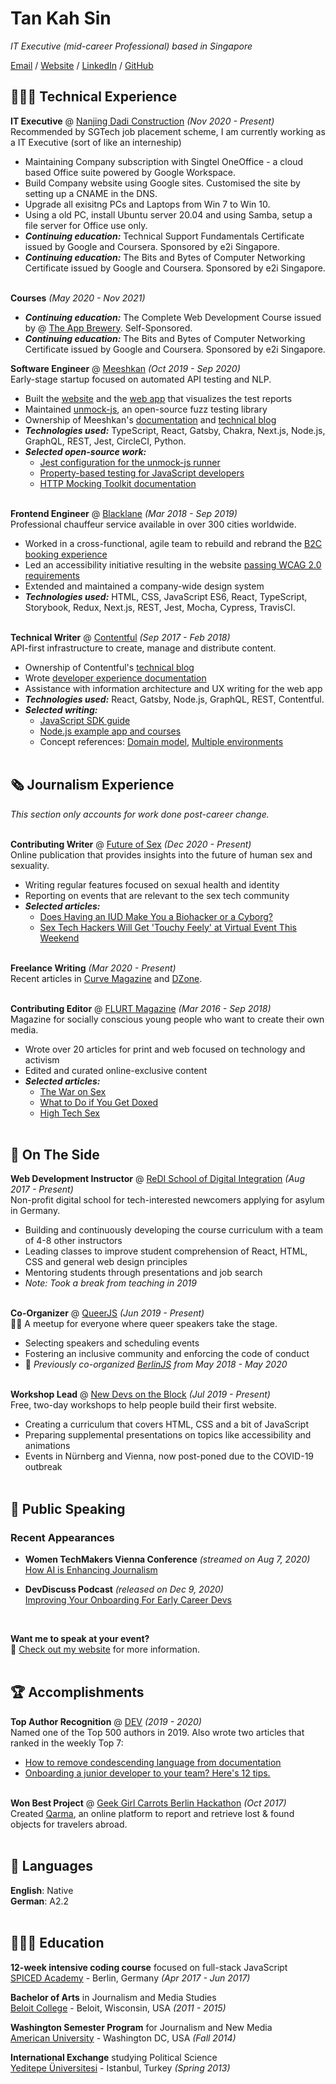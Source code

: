 # Tan Kah Sin

_IT Executive (mid-career Professional) based in Singapore_ <br>

[Email](mailto:kahsin@hotmail.com) / [Website](https://www.scratchypython.com/) / [LinkedIn](https://www.linkedin.com/in/kahsin-tan/) / [GitHub](https://github.com/tankahsin/)

## 👩🏼‍💻 Technical Experience

**IT Executive** @ [Nanjing Dadi Construction](https://www.nanjingdadi.com.sg/) _(Nov 2020 - Present)_ <br>
Recommended by SGTech job placement scheme, I am currently working as a IT Executive (sort of like an interneship)
 - Maintaining Company subscription with Singtel OneOffice - a cloud based Office suite powered by Google Workspace.
 - Build Company website using Google sites. Customised the site by setting up a CNAME in the DNS.
 - Upgrade all exisitng PCs and Laptops from Win 7 to Win 10.
 - Using a old PC, install Ubuntu server 20.04 and using Samba, setup a file server for Office use only.
 - **_Continuing education:_** Technical Support Fundamentals Certificate issued by Google and Coursera. Sponsored by e2i Singapore.
 - **_Continuing education:_** The Bits and Bytes of Computer Networking Certificate issued by Google and Coursera. Sponsored by e2i Singapore.
<br><br>

**Courses** _(May 2020 - Nov 2021)_ <br>
- **_Continuing education:_** The Complete Web Development Course issued by @ [The App Brewery](https://www.appbrewery.co/). Self-Sponsored.
- **_Continuing education:_** The Bits and Bytes of Computer Networking Certificate issued by Google and Coursera. Sponsored by e2i Singapore.

**Software Engineer** @ [Meeshkan](http://meeshkan.com/) _(Oct 2019 - Sep 2020)_ <br>
Early-stage startup focused on automated API testing and NLP.
 - Built the [website](https://meeshkan.com/) and the [web app](https://app.meeshkan.com/) that visualizes the test reports
 - Maintained [unmock-js](https://github.com/meeshkan/unmock-js), an open-source fuzz testing library
 - Ownership of Meeshkan's [documentation](https://meeshkan.com/docs/) and [technical blog](https://meeshkan.com/blog/)
 - **_Technologies used:_** TypeScript, React, Gatsby, Chakra, Next.js, Node.js, GraphQL, REST, Jest, CircleCI, Python.
 - **_Selected open-source work:_**
   - [Jest configuration for the unmock-js runner](https://github.com/meeshkan/unmock-jest-runner)
   - [Property-based testing for JavaScript developers](https://dev.to/meeshkan/property-based-testing-for-javascript-developers-21b2)
   - [HTTP Mocking Toolkit documentation](https://github.com/meeshkan/hmt)
   <br><br>

**Frontend Engineer** @ [Blacklane](https://www.blacklane.com/en) _(Mar 2018 - Sep 2019)_ <br>
Professional chauffeur service available in over 300 cities worldwide.
 - Worked in a cross-functional, agile team to rebuild and rebrand the [B2C booking experience](https://www.blacklane.com/en/)
 - Led an accessibility initiative resulting in the website [passing WCAG 2.0 requirements](https://www.blacklane.com/en/accessibility/)
 - Extended and maintained a company-wide design system
 - **_Technologies used:_** HTML, CSS, JavaScript ES6, React, TypeScript, Storybook, Redux, Next.js, REST, Jest, Mocha, Cypress, TravisCI.
 <br><br>

**Technical Writer** @ [Contentful](https://www.contentful.com/) _(Sep 2017 - Feb 2018)_ <br>
API-first infrastructure to create, manage and distribute content.
 - Ownership of Contentful's [technical blog](https://www.contentful.com/blog/)
 - Wrote [developer experience documentation](https://www.contentful.com/developers/docs/)
 - Assistance with information architecture and UX writing for the web app
 - **_Technologies used:_** React, Gatsby, Node.js, GraphQL, REST, Contentful.
 - **_Selected writing:_**
   - [JavaScript SDK guide](https://www.contentful.com/developers/docs/javascript/tutorials/using-js-cda-sdk/)
   - [Node.js example app and courses](https://the-example-app-nodejs.contentful.com/courses)
   - Concept references: [Domain model](https://www.contentful.com/developers/docs/concepts/domain-model/), [Multiple environments](https://www.contentful.com/developers/docs/concepts/multiple-environments/)
   <br><br>

## 🗞 Journalism Experience

_This section only accounts for work done post-career change._
<br><br>

**Contributing Writer** @ [Future of Sex](https://futureofsex.net/) _(Dec 2020 - Present)_ <br>
Online publication that provides insights into the future of human sex and sexuality.
 - Writing regular features focused on sexual health and identity
 - Reporting on events that are relevant to the sex tech community
 - **_Selected articles:_**
   - [Does Having an IUD Make You a Biohacker or a Cyborg?](https://futureofsex.net/augmentation/does-having-an-iud-make-you-a-biohacker-or-a-cyborg/)
   - [Sex Tech Hackers Will Get 'Touchy Feely' at Virtual Event This Weekend](https://futureofsex.net/sex-tech/sex-tech-hackers-will-get-touchy-feely-at-virtual-event-this-weekend/)
<br><br>

**Freelance Writing** _(Mar 2020 - Present)_ <br>
Recent articles in [Curve Magazine](https://www.curvemag.com/us-home/beyond-the-binary-how-software-engineer-sara-vieira-founded-a-global-community-of-queer-coders/) and [DZone](https://dzone.com/users/4255812/carolstran.html).
<br><br>

**Contributing Editor** @ [FLURT Magazine](https://www.facebook.com/flurtmagazine) _(Mar 2016 - Sep 2018)_ <br>
Magazine for socially conscious young people who want to create their own media.
 - Wrote over 20 articles for print and web focused on technology and activism
 - Edited and curated online-exclusive content
 - **_Selected articles:_**
   - [The War on Sex](https://workwithcarolyn.com/words/war-on-sex)
   - [What to Do if You Get Doxed](https://workwithcarolyn.com/words/what-to-do-if-you-get-doxed)
   - [High Tech Sex](https://workwithcarolyn.com/words/high-tech-sex)
   <br><br>

## 📌 On The Side

**Web Development Instructor** @ [ReDI School of Digital Integration](https://www.redi-school.org/) _(Aug 2017 - Present)_<br>
Non-profit digital school for tech-interested newcomers applying for asylum in Germany.
 - Building and continuously developing the course curriculum with a team of 4-8 other instructors
 - Leading classes to improve student comprehension of React, HTML, CSS and general web design principles
 - Mentoring students through presentations and job search
 - _Note: Took a break from teaching in 2019_
 <br><br>

**Co-Organizer** @ [QueerJS](https://queerjs.com/) _(Jun 2019 - Present)_<br>
🏳️‍🌈 A meetup for everyone where queer speakers take the stage.
 - Selecting speakers and scheduling events
 - Fostering an inclusive community and enforcing the code of conduct
 - 🐻 _Previously co-organized [BerlinJS](https://berlinjs.org/) from May 2018 - May 2020_
 <br><br>

**Workshop Lead** @ [New Devs on the Block](https://newdevs.org/) _(Jul 2019 - Present)_ <br>
Free, two-day workshops to help people build their first website.
 - Creating a curriculum that covers HTML, CSS and a bit of JavaScript
 - Preparing supplemental presentations on topics like accessibility and animations
 - Events in Nürnberg and Vienna, now post-poned due to the COVID-19 outbreak
 <br><br>

## 🎤 Public Speaking

### Recent Appearances

- **Women TechMakers Vienna Conference** _(streamed on Aug 7, 2020)_
<br>[How AI is Enhancing Journalism](https://www.youtube.com/watch?v=-qZCRHwnnbM)<br>

- **DevDiscuss Podcast** _(released on Dec 9, 2020)_
<br>[Improving Your Onboarding For Early Career Devs](https://dev.to/devteam/improving-your-onboarding-for-early-career-devs-with-carolyn-stransky-john-britton-2ec3)<br>
<br>

**Want me to speak at your event?**
<br>💖 [Check out my website](https://workwithcarolyn.com/speaking) for more information.
<br><br>

## 🏆 Accomplishments

**Top Author Recognition** @ [DEV](https://dev.to/) _(2019 - 2020)_ <br>
Named one of the Top 500 authors in 2019. Also wrote two articles that ranked in the weekly Top 7:
 - [How to remove condescending language from documentation](https://dev.to/meeshkan/how-to-remove-condescending-language-from-documentation-4a5p)
 - [Onboarding a junior developer to your team? Here's 12 tips.](https://dev.to/carolstran/onboarding-a-junior-developer-to-your-team-here-s-12-tips-4g3a)
<br><br>

**Won Best Project** @ [Geek Girl Carrots Berlin Hackathon](http://www.hacklikeagirl.co/) _(Oct 2017)_<br>
Created [Qarma](https://github.com/lcorr8/qarma), an online platform to report and retrieve lost & found objects for travelers abroad.
<br><br>

## 💬 Languages

**English**: Native <br>
**German**: A2.2
<br><br>

## 👩🏼‍🎓 Education

**12-week intensive coding course** focused on full-stack JavaScript<br>
[SPICED Academy](https://www.spiced-academy.com/) - Berlin, Germany _(Apr 2017 - Jun 2017)_ <br>

**Bachelor of Arts** in Journalism and Media Studies<br>
[Beloit College](https://www.beloit.edu/) - Beloit, Wisconsin, USA _(2011 - 2015)_

**Washington Semester Program** for Journalism and New Media<br>
[American University](https://www.american.edu/) - Washington DC, USA _(Fall 2014)_

**International Exchange** studying Political Science<br>
[Yeditepe Üniversitesi](https://yeditepe.edu.tr/en) - Istanbul, Turkey _(Spring 2013)_
